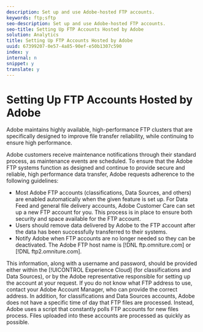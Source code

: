 ```yaml
---
description: Set up and use Adobe-hosted FTP accounts.
keywords: ftp;sftp
seo-description: Set up and use Adobe-hosted FTP accounts.
seo-title: Setting Up FTP Accounts Hosted by Adobe
solution: Analytics
title: Setting Up FTP Accounts Hosted by Adobe
uuid: 67399207-0e57-4a85-90ef-e50b1307c590
index: y
internal: n
snippet: y
translate: y
---
```


# Setting Up FTP Accounts Hosted by Adobe

Adobe maintains highly available, high-performance FTP clusters that are specifically designed to improve file transfer reliability, while continuing to ensure high performance. 

Adobe customers receive maintenance notifications through their standard process, as maintenance events are scheduled. To ensure that the Adobe FTP systems function as designed and continue to provide secure and reliable, high performance data transfer, Adobe requests adherence to the following guidelines: 

* Most Adobe FTP accounts (classifications, Data Sources, and others) are enabled automatically when the given feature is set up. For Data Feed and general file delivery accounts, Adobe Customer Care can set up a new FTP account for you. This process is in place to ensure both security and space available for the FTP account.
* Users should remove data delivered by Adobe to the FTP account after the data has been successfully transferred to their systems.
* Notify Adobe when FTP accounts are no longer needed so they can be deactivated.
The Adobe FTP host name is [!DNL  ftp.omniture.com] or [!DNL  ftp2.omniture.com]. 

This information, along with a username and password, should be provided either within the [!UICONTROL  Experience Cloud] (for classifications and Data Sources), or by the Adobe representative responsible for setting up the account at your request. If you do not know what FTP address to use, contact your Adobe Account Manager, who can provide the correct address. In addition, for classifications and Data Sources accounts, Adobe does not have a specific time of day that FTP files are processed. Instead, Adobe uses a script that constantly polls FTP accounts for new files process. Files uploaded into these accounts are processed as quickly as possible. 
